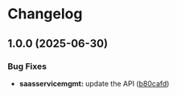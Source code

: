# Changelog

## 1.0.0 (2025-06-30)


### Bug Fixes

* **saasservicemgmt:** update the API ([b80cafd](https://github.com/googleapis/google-api-nodejs-client/commit/b80cafd2255c244411f193c973762f05bbe4c206))
